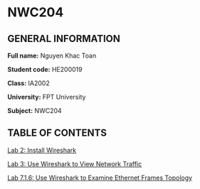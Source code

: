 # NWC204
## GENERAL INFORMATION
__Full name:__ Nguyen Khac Toan 

__Student code:__ HE200019

__Class:__ IA2002

__University:__ FPT University

__Subject:__ NWC204

## TABLE OF CONTENTS

[Lab 2: Install Wireshark](https://github.com/Toandep27UwU/NWC204/tree/main/Lab2%3A%20Install%20Wireshark)

[Lab 3: Use Wireshark to View Network Traffic](https://github.com/Toandep27UwU/NWC204/tree/main/Lab3%3A%20Use%20Wireshark%20to%20View%20Network%20Traffic)

[Lab 7.1.6: Use Wireshark to Examine Ethernet Frames Topology](https://github.com/Toandep27UwU/NWC204/tree/main/Lab7.1.6)

